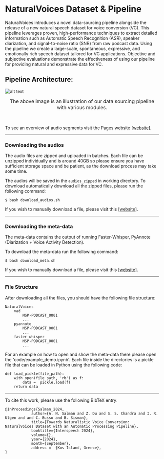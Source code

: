 # NaturalVoices Dataset & Pipeline


NaturalVoices introduces a novel data-sourcing pipeline alongside the release of a new natural speech dataset for voice conversion (VC). This pipeline leverages proven, high-performance techniques to extract detailed information such as Automatic Speech Recognition (ASR), speaker diarization, and signal-to-noise ratio (SNR) from raw podcast data. Using the pipeline we create a large-scale, spontaneous, expressive, and emotionally rich speech dataset tailored for VC applications. Objective and subjective evaluations demonstrate the effectiveness of using our pipeline for providing natural and expressive data for VC.



<h2>Pipeline Architecture: </h2>

![alt text](./data/pipeline.png)
<figcaption style="text-align:center;"></font><font size=3> 
	The above image is an illustration of our data sourcing pipeline with various modules. </font>
</figcaption>
<br><br>


To see an overview of audio segments visit the Pages website [[website](https://3loi.github.io/NaturalVoices/)].

---------------------------

### Downloading the audios

The audio files are zipped and uploaded in batches. Each file can be unzipped individually and is around 40GB so please ensure you have sufficient storage space and be patient, as the download process may take some time.


The audios will be saved in the `audios_zipped` in working directory. To download automatically download all the zipped files, please run the following command: 
  ```
  $ bash download_audios.sh
  ```

If you wish to manually download a file, please visit this [[website](https://lab-msp.com/NaturalVoices/audios_16khz)].

---------------------------

### Downloading the meta-data

The meta-data contains the output of running Faster-Whisper, PyAnnote (Diarization + Voice Activity Detection). 

To download the meta-data run the following command:
  ```
  $ bash download_meta.sh
  ```

If you wish to manually download a file, please visit this [[website](https://lab-msp.com/NaturalVoices)].

---------------------------

### File Structure

After downloading all the files, you should have the following file structure:

```
NaturalVoices
	vad
		MSP-PODCAST_0001
		...
	pyannote
		MSP-PODCAST_0001
		...
	faster-whisper
		MSP-PODCAST_0001
		...

```


For an example on how to open and show the meta-data there please open the 'code/example_demo.ipynb'. Each file inside the directories is a pickle file that can be loaded in Python using the following code:

```
def load_pickle(file_path):
    with open(file_path, 'rb') as f:
        data =  pickle.load(f)
    return data
```

---------------------------




To cite this work, please use the following BibTeX entry:

```
@InProceedings{Salman_2024,
            author={A. N. Salman and Z. Du and S. S. Chandra and I. R. Ulgen and and C. Busso and B. Sisman},
            title={Towards Naturalistic Voice Conversion: NaturalVoices Dataset with an Automatic Processing Pipeline},
            booktitle={Interspeech 2024},
            volume={},
            year={2024},
            month={September},
            address =  {Kos Island, Greece},
}
```
